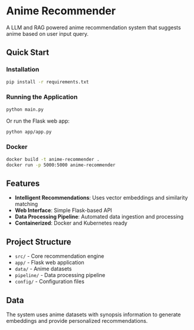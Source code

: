 # Anime Recommender

A LLM and RAG powered anime recommendation system that suggests anime based on user input query.

## Quick Start

### Installation

```bash
pip install -r requirements.txt
```

### Running the Application

```bash
python main.py
```

Or run the Flask web app:

```bash
python app/app.py
```

### Docker

```bash
docker build -t anime-recommender .
docker run -p 5000:5000 anime-recommender
```

## Features

- **Intelligent Recommendations**: Uses vector embeddings and similarity matching
- **Web Interface**: Simple Flask-based API
- **Data Processing Pipeline**: Automated data ingestion and processing
- **Containerized**: Docker and Kubernetes ready

## Project Structure

- `src/` - Core recommendation engine
- `app/` - Flask web application  
- `data/` - Anime datasets
- `pipeline/` - Data processing pipeline
- `config/` - Configuration files

## Data

The system uses anime datasets with synopsis information to generate embeddings and provide personalized recommendations.
